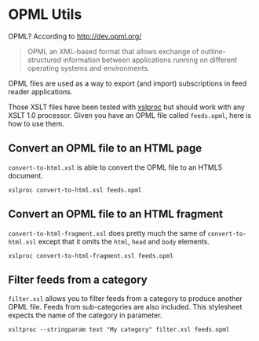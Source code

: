 # OPML Utils

OPML? According to http://dev.opml.org/

> OPML an XML-based format that allows exchange of outline-structured
> information between applications running on different operating systems and
> environments.

OPML files are used as a way to export (and import) subscriptions in feed reader
applications.

Those XSLT files have been tested with
[xslproc](http://xmlsoft.org/XSLT/xsltproc2.html) but should work with any XSLT
1.0 processor. Given you have an OPML file called `feeds.opml`, here is how to
use them.

## Convert an OPML file to an HTML page

`convert-to-html.xsl` is able to convert the OPML file to an HTML5 document.

```
xslproc convert-to-html.xsl feeds.opml
```

## Convert an OPML file to an HTML fragment

`convert-to-html-fragment.xsl` does pretty much the same of
`convert-to-html.xsl` except that it omits the `html`, `head` and `body`
elements.

```
xslproc convert-to-html-fragment.xsl feeds.opml
```

## Filter feeds from a category

`filter.xsl` allows you to filter feeds from a category to produce another OPML
file. Feeds from sub-categories are also included. This stylesheet expects the
name of the category in parameter.

```
xsltproc --stringparam text "My category" filter.xsl feeds.opml
```
